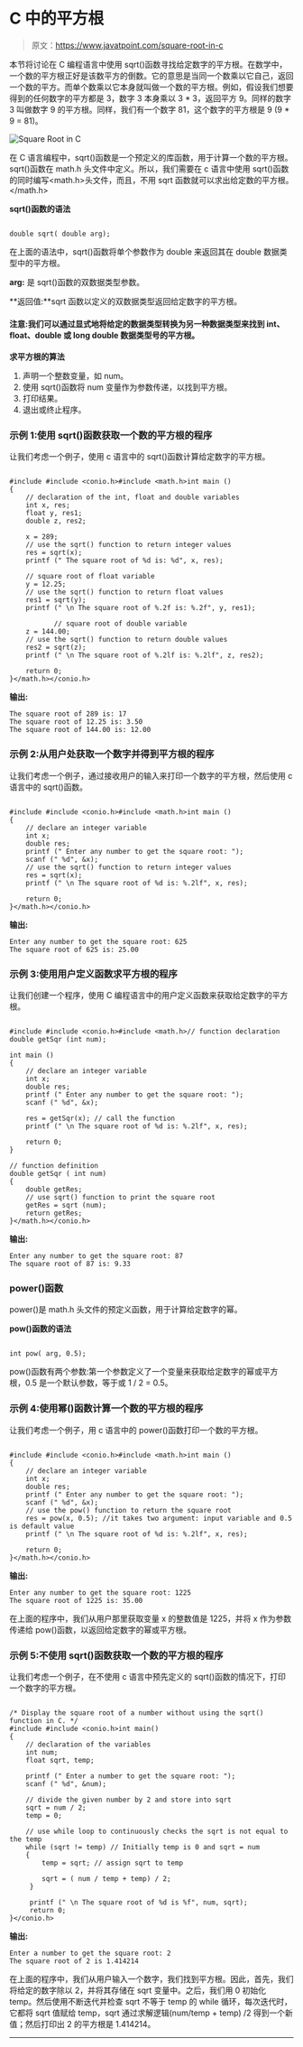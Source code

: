 # C 中的平方根

> 原文：<https://www.javatpoint.com/square-root-in-c>

本节将讨论在 C 编程语言中使用 sqrt()函数寻找给定数字的平方根。在数学中，一个数的平方根正好是该数平方的倒数。它的意思是当同一个数乘以它自己，返回一个数的平方。而单个数乘以它本身就叫做一个数的平方根。例如，假设我们想要得到的任何数字的平方都是 3，数字 3 本身乘以 3 * 3，返回平方 9。同样的数字 3 叫做数字 9 的平方根。同样，我们有一个数字 81，这个数字的平方根是 9 (9 * 9 = 81)。

![Square Root in C](img/fd51b7b3e603d80903e4bcf661647b88.png)

在 C 语言编程中，sqrt()函数是一个预定义的库函数，用于计算一个数的平方根。sqrt()函数在 math.h 头文件中定义。所以，我们需要在 c 语言中使用 sqrt()函数的同时编写<math.h>头文件，而且，不用 sqrt 函数就可以求出给定数的平方根。</math.h>

**sqrt()函数的语法**

```

double sqrt( double arg);

```

在上面的语法中，sqrt()函数将单个参数作为 double 来返回其在 double 数据类型中的平方根。

**arg:** 是 sqrt()函数的双数据类型参数。

**返回值:**sqrt 函数以定义的双数据类型返回给定数字的平方根。

#### 注意:我们可以通过显式地将给定的数据类型转换为另一种数据类型来找到 int、float、double 或 long double 数据类型号的平方根。

**求平方根的算法**

1.  声明一个整数变量，如 num。
2.  使用 sqrt()函数将 num 变量作为参数传递，以找到平方根。
3.  打印结果。
4.  退出或终止程序。

### 示例 1:使用 sqrt()函数获取一个数的平方根的程序

让我们考虑一个例子，使用 c 语言中的 sqrt()函数计算给定数字的平方根。

```

#include #include <conio.h>#include <math.h>int main ()
{
	// declaration of the int, float and double variables
	int x, res;
	float y, res1;
	double z, res2;

	x = 289;
	// use the sqrt() function to return integer values 
	res = sqrt(x); 
	printf (" The square root of %d is: %d", x, res);

	// square root of float variable
	y = 12.25;
	// use the sqrt() function to return float values 
	res1 = sqrt(y); 
	printf (" \n The square root of %.2f is: %.2f", y, res1);

           // square root of double variable
	z = 144.00;
	// use the sqrt() function to return double values 
	res2 = sqrt(z); 
	printf (" \n The square root of %.2lf is: %.2lf", z, res2);

	return 0;	
}</math.h></conio.h> 
```

**输出:**

```
The square root of 289 is: 17
The square root of 12.25 is: 3.50
The square root of 144.00 is: 12.00

```

### 示例 2:从用户处获取一个数字并得到平方根的程序

让我们考虑一个例子，通过接收用户的输入来打印一个数字的平方根，然后使用 c 语言中的 sqrt()函数。

```

#include #include <conio.h>#include <math.h>int main ()
{
	// declare an integer variable
	int x;
	double res;
	printf (" Enter any number to get the square root: ");
	scanf (" %d", &x);
	// use the sqrt() function to return integer values 
	res = sqrt(x); 
	printf (" \n The square root of %d is: %.2lf", x, res);

	return 0;	
}</math.h></conio.h> 
```

**输出:**

```
Enter any number to get the square root: 625
The square root of 625 is: 25.00 

```

### 示例 3:使用用户定义函数求平方根的程序

让我们创建一个程序，使用 C 编程语言中的用户定义函数来获取给定数字的平方根。

```

#include #include <conio.h>#include <math.h>// function declaration
double getSqr (int num);

int main ()
{
	// declare an integer variable
	int x;
	double res;
	printf (" Enter any number to get the square root: ");
	scanf (" %d", &x);

	res = getSqr(x); // call the function
	printf (" \n The square root of %d is: %.2lf", x, res);

	return 0;	
}

// function definition
double getSqr ( int num)
{
	double getRes;
	// use sqrt() function to print the square root
	getRes = sqrt (num);
	return getRes;
}</math.h></conio.h> 
```

**输出:**

```
Enter any number to get the square root: 87
The square root of 87 is: 9.33

```

### power()函数

power()是 math.h 头文件的预定义函数，用于计算给定数字的幂。

**pow()函数的语法**

```

int pow( arg, 0.5);

```

pow()函数有两个参数:第一个参数定义了一个变量来获取给定数字的幂或平方根，0.5 是一个默认参数，等于或 1 / 2 = 0.5。

### 示例 4:使用幂()函数计算一个数的平方根的程序

让我们考虑一个例子，用 c 语言中的 power()函数打印一个数的平方根。

```

#include #include <conio.h>#include <math.h>int main ()
{
	// declare an integer variable
	int x;
	double res;
	printf (" Enter any number to get the square root: ");
	scanf (" %d", &x);
	// use the pow() function to return the square root  
	res = pow(x, 0.5); //it takes two argument: input variable and 0.5 is default value
	printf (" \n The square root of %d is: %.2lf", x, res);

	return 0;	
}</math.h></conio.h> 
```

**输出:**

```
Enter any number to get the square root: 1225
The square root of 1225 is: 35.00

```

在上面的程序中，我们从用户那里获取变量 x 的整数值是 1225，并将 x 作为参数传递给 pow()函数，以返回给定数字的幂或平方根。

### 示例 5:不使用 sqrt()函数获取一个数的平方根的程序

让我们考虑一个例子，在不使用 c 语言中预先定义的 sqrt()函数的情况下，打印一个数字的平方根。

```

/* Display the square root of a number without using the sqrt() function in C. */
#include #include <conio.h>int main()
{
	// declaration of the variables
	int num;
	float sqrt, temp;

	printf (" Enter a number to get the square root: ");
	scanf (" %d", &num);

	// divide the given number by 2 and store into sqrt
	sqrt = num / 2;
	temp = 0;

	// use while loop to continuously checks the sqrt is not equal to the temp
	while (sqrt != temp) // Initially temp is 0 and sqrt = num
	{
		temp = sqrt; // assign sqrt to temp

		sqrt = ( num / temp + temp) / 2;
	 } 

	 printf (" \n The square root of %d is %f", num, sqrt);
	 return 0;
}</conio.h> 
```

**输出:**

```
Enter a number to get the square root: 2
The square root of 2 is 1.414214

```

在上面的程序中，我们从用户输入一个数字，我们找到平方根。因此，首先，我们将给定的数字除以 2，并将其存储在 sqrt 变量中。之后，我们用 0 初始化 temp。然后使用不断迭代并检查 sqrt 不等于 temp 的 while 循环，每次迭代时，它都将 sqrt 值赋给 temp，sqrt 通过求解逻辑(num/temp + temp) /2 得到一个新值；然后打印出 2 的平方根是 1.414214。

* * *